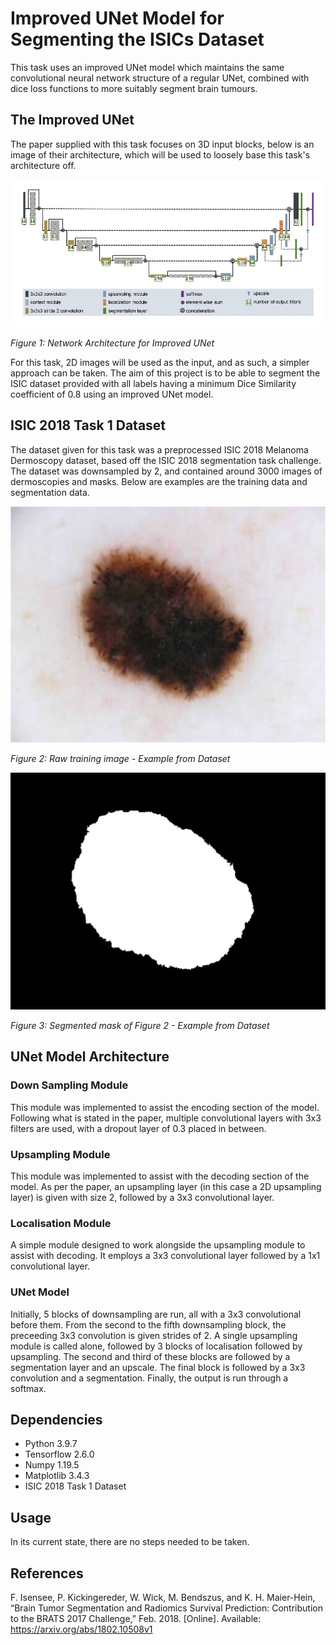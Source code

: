 # Improved UNet Model for Segmenting the ISICs Dataset
This task uses an improved UNet model which maintains the same convolutional neural network structure of a regular UNet, combined with dice loss functions to more suitably segment brain tumours. 

## The Improved UNet
The paper supplied with this task focuses on 3D input blocks, below is an image of their architecture, which will be used to loosely base this task's architecture off. 

![](./figures/architecture.JPG)

*Figure 1: Network Architecture for Improved UNet*

For this task, 2D images will be used as the input, and as such, a simpler approach can be taken. The aim of this project is to be able to segment the ISIC dataset provided with all labels having a minimum Dice Similarity coefficient of 0.8 using an improved UNet model.

## ISIC 2018 Task 1 Dataset
The dataset given for this task was a preprocessed ISIC 2018 Melanoma Dermoscopy dataset, based off the ISIC 2018 segmentation task challenge. The dataset was downsampled by 2, and contained around 3000 images of dermoscopies and masks. Below are examples are the training data and segmentation data. 

![](./figures/ISIC_0000013.jpg)

*Figure 2: Raw training image - Example from Dataset*

![](./figures/ISIC_0000013_segmentation.png)

*Figure 3: Segmented mask of Figure 2 - Example from Dataset*

## UNet Model Architecture
### Down Sampling Module
This module was implemented to assist the encoding section of the model. Following what is stated in the paper, multiple convolutional layers with 3x3 filters are used, with a dropout layer of 0.3 placed in between.  

### Upsampling Module
This module was implemented to assist with the decoding section of the model. As per the paper, an upsampling layer (in this case a 2D upsampling layer) is given with size 2, followed by a 3x3 convolutional layer. 

### Localisation Module
A simple module designed to work alongside the upsampling module to assist with decoding. It employs a 3x3 convolutional layer followed by a 1x1 convolutional layer. 

### UNet Model
Initially, 5 blocks of downsampling are run, all with a 3x3 convolutional before them. From the second to the fifth downsampling block, the preceeding 3x3 convolution is given strides of 2. A single upsampling module is called alone, followed by 3 blocks of localisation followed by upsampling. The second and third of these blocks are followed by a segmentation layer and an upscale. The final block is followed by a 3x3 convolution and a segmentation. Finally, the output is run through a softmax. 

## Dependencies 
- Python 3.9.7
- Tensorflow 2.6.0
- Numpy 1.19.5
- Matplotlib 3.4.3
- ISIC 2018 Task 1 Dataset

## Usage
In its current state, there are no steps needed to be taken.

## References
F. Isensee, P. Kickingereder, W. Wick, M. Bendszus, and K. H. Maier-Hein, “Brain Tumor Segmentation
and Radiomics Survival Prediction: Contribution to the BRATS 2017 Challenge,” Feb. 2018. [Online].
Available: https://arxiv.org/abs/1802.10508v1
